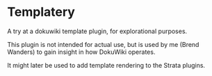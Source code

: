 Templatery
==========

A try at a dokuwiki template plugin, for explorational purposes.

This plugin is not intended for actual use, but is used by me (Brend Wanders) to gain insight in how DokuWiki operates.

It might later be used to add template rendering to the Strata plugins.
